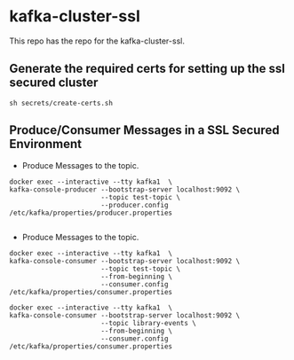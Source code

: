# kafka-cluster-ssl

This repo has the repo for the kafka-cluster-ssl.

## Generate the required certs for setting up the ssl secured cluster

```agsl
sh secrets/create-certs.sh
```

## Produce/Consumer Messages in a SSL Secured Environment

- Produce Messages to the topic.

```
docker exec --interactive --tty kafka1  \
kafka-console-producer --bootstrap-server localhost:9092 \
                       --topic test-topic \
                       --producer.config /etc/kafka/properties/producer.properties
                       
```

- Produce Messages to the topic.

```
docker exec --interactive --tty kafka1  \
kafka-console-consumer --bootstrap-server localhost:9092 \
                       --topic test-topic \
                       --from-beginning \
                       --consumer.config /etc/kafka/properties/consumer.properties
```


```agsl
docker exec --interactive --tty kafka1  \
kafka-console-consumer --bootstrap-server localhost:9092 \
                       --topic library-events \
                       --from-beginning \
                       --consumer.config /etc/kafka/properties/consumer.properties

```